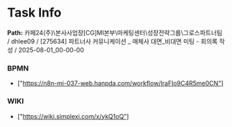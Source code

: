 # Task Info

**Path:** 카페24(주)\본사사업장\[CG]MI본부\마케팅센터\성장전략그룹\그로스파트너팀 / dhlee09 / [275634] 파트너사 커뮤니케이션 _ 매체사 대면_비대면 미팅 - 회의록 작성 / 2025-08-01_00-00-00

### BPMN
- ["https://n8n-mi-037-web.hanpda.com/workflow/lraFIo9C4R5me0CN"]

### WIKI
- ["https://wiki.simplexi.com/x/ykQ1oQ"]

